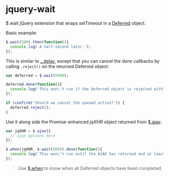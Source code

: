 jquery-wait
===========

$.wait jQuery extension that wraps setTimeout in a [Deferred](http://api.jquery.com/category/deferred-object/) object.

Basic example:

```JavaScript
$.wait(500).then(function(){
  console.log('A half-second later.');
});
```

This is similar to [_.delay](http://underscorejs.org/#delay), except that you can cancel the *done* callbacks by calling `.reject()` on the returned Deferred object:

```JavaScript
var deferred = $.wait(5000);

deferred.done(function(){
  console.log('This won\'t run if the deferred object is rejected within 5 seconds.');
});

if (confirm('Should we cancel the queued action?')) {
  deferred.reject();
}
```

Use it along side the Promise-enhanced *jqXHR* object returned from [$.ajax](http://api.jquery.com/jQuery.ajax/):

```JavaScript
var jqXHR = $.ajax({
  // ajax options here
});

$.when(jqXHR, $.wait(500)).done(function(){
  console.log('This won\'t run until the AJAX has returned and at least 500 ms have passed.');
});
```

> Use [$.when](http://api.jquery.com/jQuery.when/) to know when all Deferred objects have been completed.
